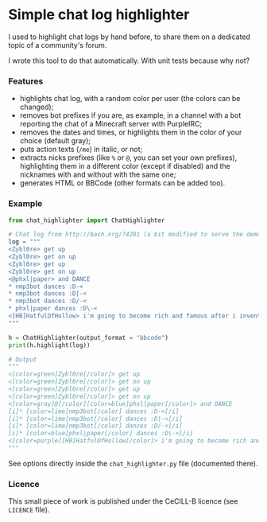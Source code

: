 # Simple chat log highlighter

I used to highlight chat logs by hand before, to share them on a dedicated topic of a community's forum.

I wrote this tool to do that automatically. With unit tests because why not?

### Features

 - highlights chat log, with a random color per user (the colors can be changed);
 - removes bot prefixes if you are, as example, in a channel with a bot reporting the chat of a Minecraft server with PurpleIRC;
 - removes the dates and times, or highlights them in the color of your choice (default gray);
 - puts action texts (`/me`) in italic, or not;
 - extracts nicks prefixes (like `%` or `@`, you can set your own prefixes), highlighting them in a different color (except if disabled) and the nicknames with and without with the same one;
 - generates HTML or BBCode (other formats can be added too).

### Example

```python
from chat_highlighter import ChatHighlighter

# Chat log from http://bash.org/?4281 (a bit modified to serve the demo)
log = """
<Zybl0re> get up
<Zybl0re> get on up
<Zybl0re> get up
<Zybl0re> get on up
<@phxl|paper> and DANCE
* nmp3bot dances :D-<
* nmp3bot dances :D|-<
* nmp3bot dances :D/-<
* phxl|paper dances :D\-<
<[HB]HatfulOfHollow> i'm going to become rich and famous after i invent a device that allows you to stab people in the face over the internet
"""

h = ChatHighlighter(output_format = "bbcode")
print(h.highlight(log))

# Output
"""
<[color=green]Zybl0re[/color]> get up
<[color=green]Zybl0re[/color]> get on up
<[color=green]Zybl0re[/color]> get up
<[color=green]Zybl0re[/color]> get on up
<[color=gray]@[/color][color=blue]phxl|paper[/color]> and DANCE
[i]* [color=lime]nmp3bot[/color] dances :D-<[/i]
[i]* [color=lime]nmp3bot[/color] dances :D|-<[/i]
[i]* [color=lime]nmp3bot[/color] dances :D/-<[/i]
[i]* [color=blue]phxl|paper[/color] dances :D\-<[/i]
<[color=purple][HB]HatfulOfHollow[/color]> i'm going to become rich and famous after i invent a device that allows you to stab people in the face over the internet
"""
```

See options directly inside the `chat_highlighter.py` file (documented there).

### Licence

This small piece of work is published under the CeCILL-B licence (see `LICENCE` file).